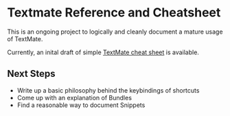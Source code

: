 # Textmate Reference and Cheatsheet

This is an ongoing project to logically and cleanly document a mature usage of TextMate.

Currently, an inital draft of simple 
[TextMate cheat sheet](https://github.com/liquidise/Textmate-Reference/blob/master/Cheatsheet.md) 
is available.

## Next Steps
* Write up a basic philosophy behind the keybindings of shortcuts
* Come up with an explanation of Bundles
* Find a reasonable way to document Snippets
